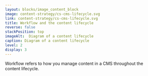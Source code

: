 ```yaml
---
layout: blocks/image_content_block
image: content-strategy/cs-cms-lifecycle.svg
link: content-strategy/cs-cms-lifecycle.svg
title: Workflow and the content lifecycle
reverse: false
stackPosition: top
imageAlt:  Diagram of a content lifecycle
caption: Diagram of a content lifecycle
level: 2
display: 3
---
```

Workflow refers to how you manage content in a CMS throughout the content lifecycle.

